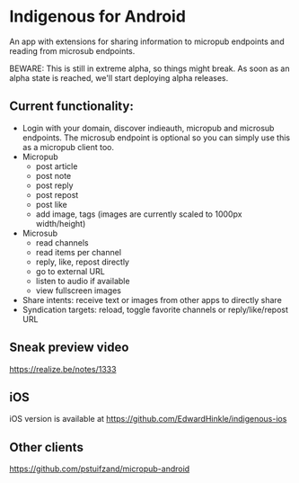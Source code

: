 # Indigenous for Android

An app with extensions for sharing information to micropub endpoints and reading from microsub endpoints.

BEWARE: This is still in extreme alpha, so things might break.
As soon as an alpha state is reached, we'll start deploying alpha releases.

## Current functionality:

- Login with your domain, discover indieauth, micropub and microsub endpoints.
  The microsub endpoint is optional so you can simply use this as a micropub 
  client too.
- Micropub
  - post article
  - post note
  - post reply
  - post repost
  - post like
  - add image, tags
    (images are currently scaled to 1000px width/height)
- Microsub
  - read channels
  - read items per channel
  - reply, like, repost directly
  - go to external URL
  - listen to audio if available
  - view fullscreen images
- Share intents: receive text or images from other apps to directly share
- Syndication targets: reload, toggle favorite channels or reply/like/repost URL

## Sneak preview video

https://realize.be/notes/1333

## iOS

iOS version is available at https://github.com/EdwardHinkle/indigenous-ios

## Other clients

https://github.com/pstuifzand/micropub-android

